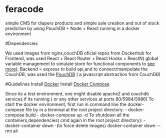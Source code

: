 # feracode

 simple CMS for diapers products and simple sale creation and out of stock prediction by using PouchDB + Node + React running in a docker environment



#Dependencies

 We used images from nginx,couchDB oficial repos from Dockerhub
 for Frontend, was used React + React Router + React Hooks + ReactN( global variable management to simulate store for functional components to [see more](https://github.com/CharlesStover/reactn));
 Backend = express to build api,and to connect/manipulate the CouchDB, was used the [PouchDB](https://pouchdb.com/) ( a javascript abstraction from CouchDB)

#Guidelines
 Install [Docker](https://docs.docker.com/v17.12/install/)
 Install [Docker Compose](https://docs.docker.com/compose/install/)

 Since its a test environment, one might disable apache2 and couchdb services if its running ( or any other services at ports 80/5984/5986)
 To start the docker environment, first run in command line the docker-compose file by in a terminal at the root project directory:
    - docker-compose build
    - docker-compose up -d
To shutdown all the containers,dependencies( cmd again in the root project directory):
    - docker-container down
    -(to force delete images) docker-container down --rmi all